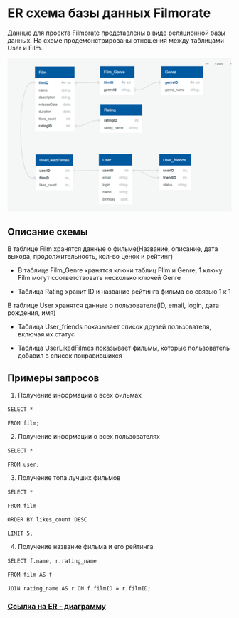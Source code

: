 # ER cхема базы данных Filmorate
Данные для проекта Filmorate представлены в виде реляционной базы данных.
На схеме продемонстрированы отношения между таблицами User и Film.

![ER - diagram](Screenshot_22.png)

## Описание схемы
В таблице Film хранятся данные о фильме(Название, описание, дата выхода, продолжительность, кол-во ценок и рейтинг)

- В таблице Film_Genre хранятся ключи таблиц FIlm и Genre, 1 ключу Film могут соответствовать несколько ключей Genre

- Таблица Rating хранит ID и название рейтинга фильма со связью 1 к 1

В таблице User хранятся данные о пользователе(ID, email, login, дата рождения, имя)

- Таблица User_friends показывает список друзей пользователя, включая их статус

- Таблица UserLikedFilmes показывает фильмы, которые пользователь добавил в список понравившихся

## Примеры запросов

1. Получение информации о всех фильмах

`SELECT *`

`FROM film;`

2. Получение информации о всех пользователях

`SELECT * `

`FROM user;`

3. Получение топа лучших фильмов

`SELECT *`

`FROM film`

`ORDER BY likes_count DESC`

`LIMIT 5;`

4. Получение название фильма и его рейтинга

`SELECT f.name, r.rating_name`

`FROM film AS f`

`JOIN rating_name AS r ON f.filmID = r.filmID;`



### [Ссылка на ER - диаграмму](https://app.quickdatabasediagrams.com/#/d/SdUQq8)





